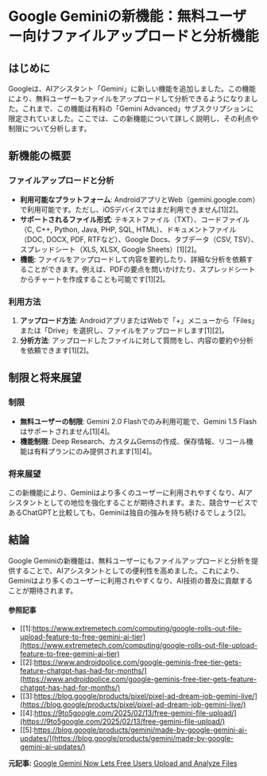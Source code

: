 # Google Geminiの新機能：無料ユーザー向けファイルアップロードと分析機能

## はじめに

Googleは、AIアシスタント「Gemini」に新しい機能を追加しました。この機能により、無料ユーザーもファイルをアップロードして分析できるようになりました。これまで、この機能は有料の「Gemini Advanced」サブスクリプションに限定されていました。ここでは、この新機能について詳しく説明し、その利点や制限について分析します。

## 新機能の概要

### ファイルアップロードと分析

- **利用可能なプラットフォーム**: AndroidアプリとWeb（gemini.google.com）で利用可能です。ただし、iOSデバイスではまだ利用できません[1][2]。
- **サポートされるファイル形式**: テキストファイル（TXT）、コードファイル（C, C++, Python, Java, PHP, SQL, HTML）、ドキュメントファイル（DOC, DOCX, PDF, RTFなど）、Google Docs、タブデータ（CSV, TSV）、スプレッドシート（XLS, XLSX, Google Sheets）[1][2]。
- **機能**: ファイルをアップロードして内容を要約したり、詳細な分析を依頼することができます。例えば、PDFの要点を問いかけたり、スプレッドシートからチャートを作成することも可能です[1][2]。

### 利用方法

1. **アップロード方法**: AndroidアプリまたはWebで「+」メニューから「Files」または「Drive」を選択し、ファイルをアップロードします[1][2]。
2. **分析方法**: アップロードしたファイルに対して質問をし、内容の要約や分析を依頼できます[1][2]。

## 制限と将来展望

### 制限

- **無料ユーザーの制限**: Gemini 2.0 Flashでのみ利用可能で、Gemini 1.5 Flashはサポートされません[1][4]。
- **機能制限**: Deep Research、カスタムGemsの作成、保存情報、リコール機能は有料プランにのみ提供されます[1][4]。

### 将来展望

この新機能により、Geminiはより多くのユーザーに利用されやすくなり、AIアシスタントとしての地位を強化することが期待されます。また、競合サービスであるChatGPTと比較しても、Geminiは独自の強みを持ち続けるでしょう[2]。

## 結論

Google Geminiの新機能は、無料ユーザーにもファイルアップロードと分析を提供することで、AIアシスタントとしての便利性を高めました。これにより、Geminiはより多くのユーザーに利用されやすくなり、AI技術の普及に貢献することが期待されます。

#### 参照記事
- [[1]:https://www.extremetech.com/computing/google-rolls-out-file-upload-feature-to-free-gemini-ai-tier](https://www.extremetech.com/computing/google-rolls-out-file-upload-feature-to-free-gemini-ai-tier)
- [[2]:https://www.androidpolice.com/google-geminis-free-tier-gets-feature-chatgpt-has-had-for-months/](https://www.androidpolice.com/google-geminis-free-tier-gets-feature-chatgpt-has-had-for-months/)
- [[3]:https://blog.google/products/pixel/pixel-ad-dream-job-gemini-live/](https://blog.google/products/pixel/pixel-ad-dream-job-gemini-live/)
- [[4]:https://9to5google.com/2025/02/13/free-gemini-file-upload/](https://9to5google.com/2025/02/13/free-gemini-file-upload/)
- [[5]:https://blog.google/products/gemini/made-by-google-gemini-ai-updates/](https://blog.google/products/gemini/made-by-google-gemini-ai-updates/)


**元記事:** [Google Gemini Now Lets Free Users Upload and Analyze Files](https://nomusica.com/google-gemini-now-lets-free-users-upload-and-analyze-files/)
